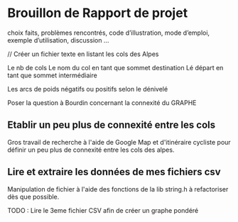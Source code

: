 # Brouillon de Rapport de projet

choix faits, 
problèmes rencontrés,
code d’illustration, 
mode d’emploi,
exemple d’utilisation, discussion ...

// Créer un fichier texte en listant les cols des Alpes

Le nb de cols
Le nom du col en tant que sommet destination
Lé départ en tant que sommet intermédiaire

Les arcs de poids négatifs ou positifs selon le dénivelé

Poser la question à Bourdin concernant la connexité du GRAPHE

## Etablir un peu plus de connexité entre les cols 

Gros travail de recherche à l'aide de Google Map et d'itinéraire cycliste pour définir un peu plus de connexité entre les cols des alpes.

## Lire et extraire les données de mes fichiers csv

Manipulation de fichier à l'aide des fonctions de la lib string.h 
à refactoriser dès que possible.

TODO : Lire le 3eme fichier CSV afin de créer un graphe pondéré

